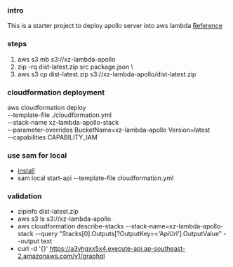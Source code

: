### intro
This is a starter project to deploy apollo server into aws lambda
[Reference](https://medium.com/swlh/how-to-build-and-deploy-graphql-server-in-aws-lambda-using-nodejs-and-cloudformation-3e658cf9626f)

### steps
1. aws s3 mb s3://xz-lambda-apollo
2. zip -rq dist-latest.zip src package.json \
3. aws s3 cp dist-latest.zip s3://xz-lambda-apollo/dist-latest.zip

### cloudformation deployment
aws cloudformation deploy \
  --template-file ./cloudformation.yml \
  --stack-name xz-lambda-apollo-stack \
  --parameter-overrides BucketName=xz-lambda-apollo Version=latest \
  --capabilities CAPABILITY_IAM

### use sam for local
- [install](https://docs.aws.amazon.com/serverless-application-model/latest/developerguide/serverless-sam-cli-install.html)
- sam local start-api --template-file cloudformation.yml

### validation
- zipinfo dist-latest.zip
- aws s3 ls s3://xz-lambda-apollo
- aws cloudformation describe-stacks --stack-name=xz-lambda-apollo-stack --query "Stacks[0].Outputs[?OutputKey=='ApiUrl'].OutputValue" --output text
- curl -d '{}' https://a3vhgxx5x4.execute-api.ap-southeast-2.amazonaws.com/v1/graphql
